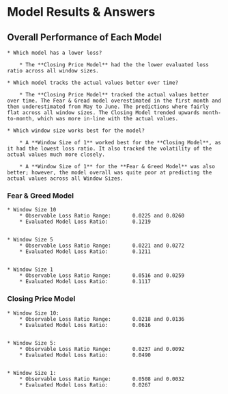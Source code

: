 # Model Results & Answers


## Overall Performance of Each Model

    * Which model has a lower loss?

        * The **Closing Price Model** had the the lower evaluated loss ratio across all window sizes. 

    * Which model tracks the actual values better over time?

        * The **Closing Price Model** tracked the actual values better over time. The Fear & Gread model overestimated in the first month and then underestimated from May to June. The predictions where fairly flat across all window sizes. The Closing Model trended upwards month-to-month, which was more in-line with the actual values. 

    * Which window size works best for the model?

        * A **Window Size of 1** worked best for the **Closing Model**, as it had the lowest loss ratio. It also tracked the volatility of the actual values much more closely. 

        * A **Window Size of 1** for the **Fear & Greed Model** was also better; however, the model overall was quite poor at predicting the actual values across all Window Sizes. 


### Fear & Greed Model 
    * Window Size 10
        * Observable Loss Ratio Range:       0.0225 and 0.0260      
        * Evaluated Model Loss Ratio:        0.1219    
        
        
    * Window Size 5
        * Observable Loss Ratio Range:       0.0221 and 0.0272   
        * Evaluated Model Loss Ratio:        0.1211
        

    * Window Size 1
        * Observable Loss Ratio Range:       0.0516 and 0.0259
        * Evaluated Model Loss Ratio:        0.1117
        


### Closing Price Model 
    * Window Size 10:
        * Observable Loss Ratio Range:       0.0218 and 0.0136
        * Evaluated Model Loss Ratio:        0.0616
        
        
    * Window Size 5:
        * Observable Loss Ratio Range:       0.0237 and 0.0092  
        * Evaluated Model Loss Ratio:        0.0490


    * Window Size 1:
        * Observable Loss Ratio Range:       0.0508 and 0.0032            
        * Evaluated Model Loss Ratio:        0.0267
